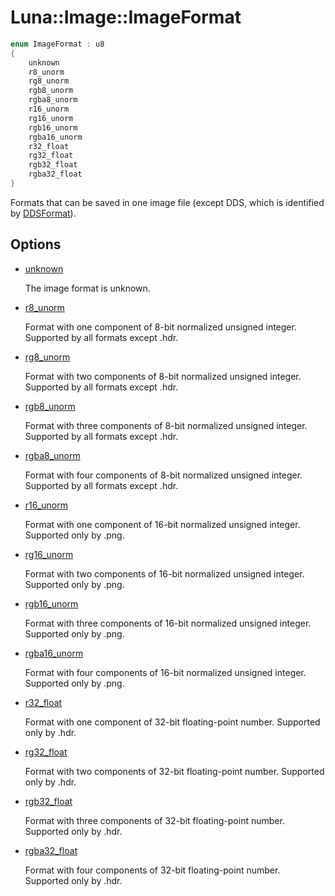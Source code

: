 # Luna::Image::ImageFormat

```c++
enum ImageFormat : u8
{
    unknown
    r8_unorm
    rg8_unorm
    rgb8_unorm
    rgba8_unorm
    r16_unorm
    rg16_unorm
    rgb16_unorm
    rgba16_unorm
    r32_float
    rg32_float
    rgb32_float
    rgba32_float
}
```

Formats that can be saved in one image file (except DDS, which is identified by [DDSFormat](group___image_1gaadf6475eb5b53a62dfbde2a85e07bc25.md)). 

## Options
* [unknown](group___image_1gga7facda497d6a77c611f476828fb8fe19aad921d60486366258809553a3db49a4a.md)

    The image format is unknown. 

* [r8_unorm](group___image_1gga7facda497d6a77c611f476828fb8fe19a18cb52b2cae3cdc3c65dea6ee91f0944.md)

    Format with one component of 8-bit normalized unsigned integer. Supported by all formats except .hdr. 

* [rg8_unorm](group___image_1gga7facda497d6a77c611f476828fb8fe19a50b96dac1c585e3f58ca90b52016fd75.md)

    Format with two components of 8-bit normalized unsigned integer. Supported by all formats except .hdr. 

* [rgb8_unorm](group___image_1gga7facda497d6a77c611f476828fb8fe19a5f8229d8ffdaf12da8cbda05757fbd94.md)

    Format with three components of 8-bit normalized unsigned integer. Supported by all formats except .hdr. 

* [rgba8_unorm](group___image_1gga7facda497d6a77c611f476828fb8fe19a9c30a57b56cc2f3d801bdba7abba4407.md)

    Format with four components of 8-bit normalized unsigned integer. Supported by all formats except .hdr. 

* [r16_unorm](group___image_1gga7facda497d6a77c611f476828fb8fe19a4a4bab63c1551583499c38efd95b3c5c.md)

    Format with one component of 16-bit normalized unsigned integer. Supported only by .png. 

* [rg16_unorm](group___image_1gga7facda497d6a77c611f476828fb8fe19a3c7f7567b374922870b17fdc546b20b8.md)

    Format with two components of 16-bit normalized unsigned integer. Supported only by .png. 

* [rgb16_unorm](group___image_1gga7facda497d6a77c611f476828fb8fe19a6a75cca2fa44cdab6bce1dc06b045764.md)

    Format with three components of 16-bit normalized unsigned integer. Supported only by .png. 

* [rgba16_unorm](group___image_1gga7facda497d6a77c611f476828fb8fe19a3b5f3e88d62e02ec478af8276857b13a.md)

    Format with four components of 16-bit normalized unsigned integer. Supported only by .png. 

* [r32_float](group___image_1gga7facda497d6a77c611f476828fb8fe19a883a4b0635de0ee0dcbee5e7c0c9f2c0.md)

    Format with one component of 32-bit floating-point number. Supported only by .hdr. 

* [rg32_float](group___image_1gga7facda497d6a77c611f476828fb8fe19a1bd20568b6cce706c8eafd4654d1370a.md)

    Format with two components of 32-bit floating-point number. Supported only by .hdr. 

* [rgb32_float](group___image_1gga7facda497d6a77c611f476828fb8fe19a66eaf1dc4f84217a7bbe1dc1ad5b3708.md)

    Format with three components of 32-bit floating-point number. Supported only by .hdr. 

* [rgba32_float](group___image_1gga7facda497d6a77c611f476828fb8fe19a3ed8a903f11738255bdc8928b5d9885c.md)

    Format with four components of 32-bit floating-point number. Supported only by .hdr. 

